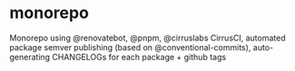# monorepo
Monorepo using @renovatebot, @pnpm, @cirruslabs CirrusCI, automated package semver publishing (based on @conventional-commits), auto-generating CHANGELOGs for each package + github tags
